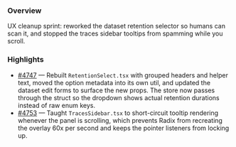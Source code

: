 ### Overview
UX cleanup sprint: reworked the dataset retention selector so humans can scan it, and stopped the traces sidebar tooltips from spamming while you scroll.

### Highlights
- [#4747](https://github.com/axiomhq/app/pull/4747) — Rebuilt `RetentionSelect.tsx` with grouped headers and helper text, moved the option metadata into its own util, and updated the dataset edit forms to surface the new props. The store now passes through the struct so the dropdown shows actual retention durations instead of raw enum keys.
- [#4753](https://github.com/axiomhq/app/pull/4753) — Taught `TracesSidebar.tsx` to short-circuit tooltip rendering whenever the panel is scrolling, which prevents Radix from recreating the overlay 60x per second and keeps the pointer listeners from locking up.
